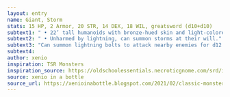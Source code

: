 ```yaml
---
layout: entry 
name: Giant, Storm
stats: 15 HP, 2 Armor, 20 STR, 14 DEX, 18 WIL, greatsword (d10+d10)
subtext1: " • 22’ tall humanoids with bronze-hued skin and light-colored hair. Live in mountain peaks and deep waters."
subtext2: " • Unharmed by lightning, can summon storms at their will."
subtext3: "Can summon lightning bolts to attack nearby enemies for d12 damage."
subtext4: 
author: xenio
inspiration: TSR Monsters
inspiration_source: https://oldschoolessentials.necroticgnome.com/srd/index.php/Monster_Descriptions
source: xenio in a bottle
source_url: https://xenioinabottle.blogspot.com/2021/02/classic-monsters-for-cairnito-part-1.html
---
```


